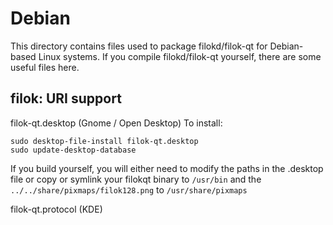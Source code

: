 
Debian
====================
This directory contains files used to package filokd/filok-qt
for Debian-based Linux systems. If you compile filokd/filok-qt yourself, there are some useful files here.

## filok: URI support ##


filok-qt.desktop  (Gnome / Open Desktop)
To install:

	sudo desktop-file-install filok-qt.desktop
	sudo update-desktop-database

If you build yourself, you will either need to modify the paths in
the .desktop file or copy or symlink your filokqt binary to `/usr/bin`
and the `../../share/pixmaps/filok128.png` to `/usr/share/pixmaps`

filok-qt.protocol (KDE)


